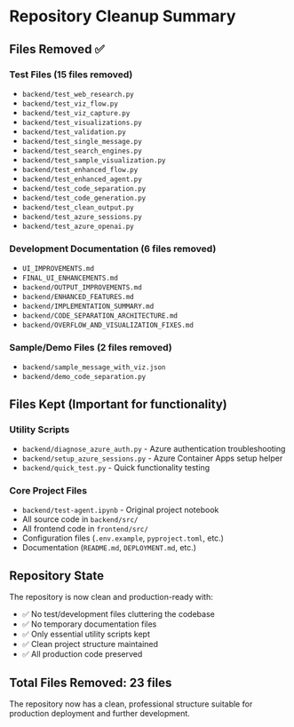 # Repository Cleanup Summary

## Files Removed ✅

### Test Files (15 files removed)
- `backend/test_web_research.py`
- `backend/test_viz_flow.py` 
- `backend/test_viz_capture.py`
- `backend/test_visualizations.py`
- `backend/test_validation.py`
- `backend/test_single_message.py`
- `backend/test_search_engines.py`
- `backend/test_sample_visualization.py`
- `backend/test_enhanced_flow.py`
- `backend/test_enhanced_agent.py`
- `backend/test_code_separation.py`
- `backend/test_code_generation.py`
- `backend/test_clean_output.py`
- `backend/test_azure_sessions.py`
- `backend/test_azure_openai.py`

### Development Documentation (6 files removed)
- `UI_IMPROVEMENTS.md`
- `FINAL_UI_ENHANCEMENTS.md`
- `backend/OUTPUT_IMPROVEMENTS.md`
- `backend/ENHANCED_FEATURES.md`
- `backend/IMPLEMENTATION_SUMMARY.md`
- `backend/CODE_SEPARATION_ARCHITECTURE.md`
- `backend/OVERFLOW_AND_VISUALIZATION_FIXES.md`

### Sample/Demo Files (2 files removed)
- `backend/sample_message_with_viz.json`
- `backend/demo_code_separation.py`

## Files Kept (Important for functionality)

### Utility Scripts
- `backend/diagnose_azure_auth.py` - Azure authentication troubleshooting
- `backend/setup_azure_sessions.py` - Azure Container Apps setup helper
- `backend/quick_test.py` - Quick functionality testing

### Core Project Files
- `backend/test-agent.ipynb` - Original project notebook
- All source code in `backend/src/`
- All frontend code in `frontend/src/`
- Configuration files (`.env.example`, `pyproject.toml`, etc.)
- Documentation (`README.md`, `DEPLOYMENT.md`, etc.)

## Repository State

The repository is now clean and production-ready with:
- ✅ No test/development files cluttering the codebase
- ✅ No temporary documentation files
- ✅ Only essential utility scripts kept
- ✅ Clean project structure maintained
- ✅ All production code preserved

## Total Files Removed: 23 files

The repository now has a clean, professional structure suitable for production deployment and further development.
